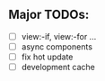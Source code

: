 ## Major TODOs:

- [ ] view:-if, view:-for ...
- [ ] async components
- [ ] fix hot update
- [ ] development cache
